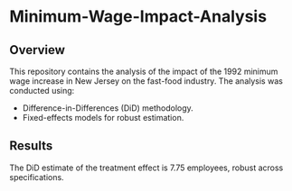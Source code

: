# Minimum-Wage-Impact-Analysis
## Overview
This repository contains the analysis of the impact of the 1992 minimum wage increase in New Jersey on the fast-food industry. The analysis was conducted using:
- Difference-in-Differences (DiD) methodology.
- Fixed-effects models for robust estimation.

## Results
The DiD estimate of the treatment effect is 7.75 employees, robust across specifications.
